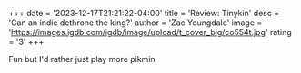+++
date = '2023-12-17T21:21:22-04:00'
title = 'Review: Tinykin'
desc = 'Can an indie dethrone the king?'
author = 'Zac Youngdale'
image = 'https://images.igdb.com/igdb/image/upload/t_cover_big/co554t.jpg'
rating = '3'
+++

Fun but I'd rather just play more pikmin